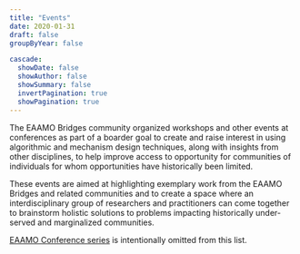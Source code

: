 ```yaml
---
title: "Events"
date: 2020-01-31
draft: false
groupByYear: false

cascade:
  showDate: false
  showAuthor: false
  showSummary: false
  invertPagination: true
  showPagination: true
---
```


The EAAMO Bridges community organized workshops and other events at conferences as part of a boarder goal to create and raise interest in using algorithmic and mechanism design techniques, along with insights from other disciplines, to help improve access to opportunity for communities of individuals for whom opportunities have historically been limited.

These events are aimed at highlighting exemplary work from the EAAMO Bridges and related communities and to create a space where an interdisciplinary group of researchers and practitioners can come together to brainstorm holistic solutions to problems impacting historically under-served and marginalized communities.

[EAAMO Conference series](https://conference.eaamo.org/) is intentionally omitted from this list.
